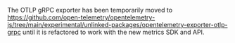 The OTLP gRPC exporter has been temporarily moved to https://github.com/open-telemetry/opentelemetry-js/tree/main/experimental/unlinked-packages/opentelemetry-exporter-otlp-grpc until it is refactored to work with the new metrics SDK and API.
